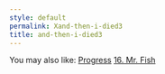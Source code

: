 ```yaml
---
style: default
permalink: Xand-then-i-died3
title: and-then-i-died3
---
```

You may also like:
[Progress](http://scp-wiki.net/progress)
[16. Mr. Fish](http://scp-wiki.net/mr-fish)